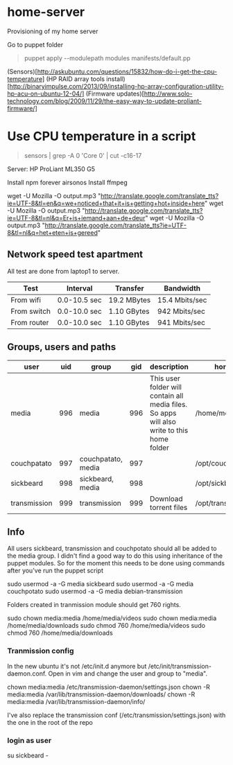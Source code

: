 home-server
===========

Provisioning of my home server

Go to puppet folder
>puppet apply --modulepath modules manifests/default.pp

(Sensors)[http://askubuntu.com/questions/15832/how-do-i-get-the-cpu-temperature]
(HP RAID array tools install)[http://binaryimpulse.com/2013/09/installing-hp-array-configuration-utility-hp-acu-on-ubuntu-12-04/]
(Firmware updates)[http://www.solo-technology.com/blog/2009/11/29/the-easy-way-to-update-proliant-firmware/]

# Use CPU temperature in a script
>sensors | grep -A 0 'Core 0' | cut -c16-17

Server: HP ProLiant ML350 G5

Install npm forever airsonos
Install ffmpeg


wget -U Mozilla -O output.mp3 "http://translate.google.com/translate_tts?ie=UTF-8&tl=en&q=we+noticed+that+it+is+getting+hot+inside+here"
wget -U Mozilla -O output.mp3 "http://translate.google.com/translate_tts?ie=UTF-8&tl=nl&q=Er+is+iemand+aan+de+deur"
wget -U Mozilla -O output.mp3 "http://translate.google.com/translate_tts?ie=UTF-8&tl=nl&q=het+eten+is+gereed"


Network speed test apartment
----------------------------
All test are done from laptop1 to server.

|     Test    |   Interval   |   Transfer  |   Bandwidth    |
| ----------- | ------------ | ----------- | -------------- |
| From wifi   | 0.0-10.5 sec | 19.2 MBytes | 15.4 Mbits/sec |
| From switch | 0.0-10.0 sec | 1.10 GBytes | 942 Mbits/sec  |
| From router | 0.0-10.0 sec | 1.10 GBytes | 941 Mbits/sec  |

Groups, users and paths
-----------------------

|     user     | uid |       group        | gid |                                        description                                         |        home       |
| ------------ | --- | ------------------ | --- | ------------------------------------------------------------------------------------------ | ----------------- |
| media        | 996 | media              | 996 | This user folder will contain all media files. So apps will also write to this home folder | /home/media       |
| couchpatato  | 997 | couchpatato, media | 997 |                                                                                            | /opt/couchpatato  |
| sickbeard    | 998 | sickbeard, media   | 998 |                                                                                            | /opt/sickbeard    |
| transmission | 999 | transmission       | 999 | Download torrent files                                                                     | /opt/transmission |

Info
----
All users sickbeard, transmission and couchpotato should all be added to the media group.
I didn't find a good way to do this using inheritance of the puppet modules. So for the moment this needs to be done using commands after you've run the puppet script

sudo usermod -a -G media sickbeard
sudo usermod -a -G media couchpotato
sudo usermod -a -G media debian-transmission

Folders created in tranmission module should get 760 rights.

sudo chown media:media /home/media/videos
sudo chown media:media /home/media/downloads
sudo chmod 760 /home/media/videos
sudo chmod 760 /home/media/downloads

### Tranmission config
In the new ubuntu it's not /etc/init.d anymore but /etc/init/transmission-daemon.conf. Open in vim and change the user and group to "media".

chown media:media /etc/transmission-daemon/settings.json
chown -R media:media /var/lib/transmission-daemon/downloads/
chown -R media:media /var/lib/transmission-daemon/info/

I've also replace the transmission conf (/etc/transmission/settings.json) with the one in the root of the repo

### login as user 
 
su sickbeard -